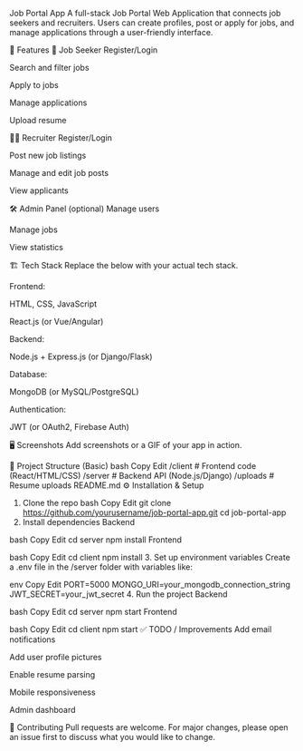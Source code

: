 Job Portal App
A full-stack Job Portal Web Application that connects job seekers and recruiters. Users can create profiles, post or apply for jobs, and manage applications through a user-friendly interface.

🚀 Features
👤 Job Seeker
Register/Login

Search and filter jobs

Apply to jobs

Manage applications

Upload resume

🧑‍💼 Recruiter
Register/Login

Post new job listings

Manage and edit job posts

View applicants

🛠️ Admin Panel (optional)
Manage users

Manage jobs

View statistics

🏗️ Tech Stack
Replace the below with your actual tech stack.

Frontend:

HTML, CSS, JavaScript

React.js (or Vue/Angular)

Backend:

Node.js + Express.js (or Django/Flask)

Database:

MongoDB (or MySQL/PostgreSQL)

Authentication:

JWT (or OAuth2, Firebase Auth)

🖥️ Screenshots
Add screenshots or a GIF of your app in action.

📁 Project Structure (Basic)
bash
Copy
Edit
/client      # Frontend code (React/HTML/CSS)
/server      # Backend API (Node.js/Django)
/uploads     # Resume uploads
README.md
⚙️ Installation & Setup
1. Clone the repo
bash
Copy
Edit
git clone https://github.com/yourusername/job-portal-app.git
cd job-portal-app
2. Install dependencies
Backend

bash
Copy
Edit
cd server
npm install
Frontend

bash
Copy
Edit
cd client
npm install
3. Set up environment variables
Create a .env file in the /server folder with variables like:

env
Copy
Edit
PORT=5000
MONGO_URI=your_mongodb_connection_string
JWT_SECRET=your_jwt_secret
4. Run the project
Backend

bash
Copy
Edit
cd server
npm start
Frontend

bash
Copy
Edit
cd client
npm start
✅ TODO / Improvements
 Add email notifications

 Add user profile pictures

 Enable resume parsing

 Mobile responsiveness

 Admin dashboard

🙌 Contributing
Pull requests are welcome. For major changes, please open an issue first to discuss what you would like to change.

